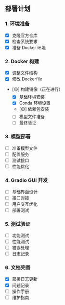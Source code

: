 
## 部署计划

### 1. 环境准备
- [x] 克隆官方仓库
- [x] 检查系统要求
- [x] 准备 Docker 环境

### 2. Docker 构建
- [x] 调整文件结构
- [x] 修改 Dockerfile
- [🟡] 构建镜像（正在进行）
  - [x] 基础环境安装
  - [x] Conda 环境设置
  - [🟡] 依赖包安装
  - [ ] 模型文件准备
  - [ ] 最终验证

### 3. 模型部署
- [ ] 准备模型文件
- [ ] 配置服务
- [ ] 测试接口
- [ ] 性能优化

### 4. Gradio GUI 开发
- [ ] 基础界面设计
- [ ] 接口对接
- [ ] 用户交互优化
- [ ] 部署测试

### 5. 测试验证
- [ ] 功能测试
- [ ] 性能测试
- [ ] 错误处理
- [ ] 日志记录

### 6. 文档完善
- [x] 部署日志更新
- [x] 问题记录
- [ ] 操作手册
- [ ] 维护指南
